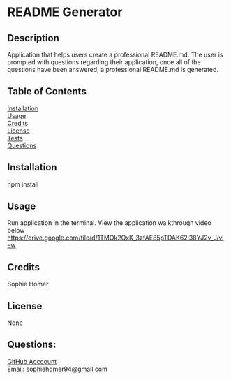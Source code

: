 # README Generator

## Description 
Application that helps users create a professional README.md. The user is prompted with questions regarding their application, once all of the questions have been answered, a professional README.md is generated.

## Table of Contents 
[Installation](#installation) <br>
[Usage](#usage)  <br>
[Credits](#contribution)  <br>
[License](#license)  <br>
[Tests](#tests)  <br>
[Questions](#questions)  <br>

## Installation
npm install

## Usage
Run application in the terminal. View the application walkthrough video below
https://drive.google.com/file/d/1TMOk2QxK_3zfAE85pTDAK62i38YJ2v_J/view

## Credits
Sophie Homer

## License 
None

## Questions:
[GitHub Acccount](https://github.com/sophiehomer) <br>
Email: sophiehomer94@gmail.com